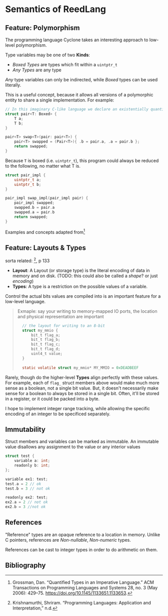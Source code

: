 # Semantics of ReedLang

## Feature: Polymorphism

The programming language Cyclone takes an interesting approach to low-level polymorphism.

Type variables may be one of two __Kinds__:

- *Boxed Types* are types which fit within a `uintptr_t`
- *Any Types* are any type

*Any* type variables can only be indirected, while *Boxed* types can be used literally.


This is a useful concept, because it allows all versions of a polymorphic entity to share a single implementation.
For example:

<!-- TODO: Ask Simon / research more about existential vs universally quantified types... -->
<!-- TODO: Re-read section 4.4, I don't *completely* understand it, but I think the "no withness changes" solution makes the most sense -->

```c
// In this imaginary C-like language we declare an existentially quantified struct over T, which is a type of kind Boxed
struct pair<T: Boxed> {
    T a;
    T b;
}

pair<T> swap<T>(pair: pair<T>) {
    pair<T> swapped = (Pair<T>){ .b = pair.a, .a = pair.b };
    return swapped;
}
```

Because `T` is boxed (i.e. `uintptr_t`), this program could always be reduced to the following, no matter what T is.

```c
struct pair_impl {
    uintptr_t a;
    uintptr_t b;
}

pair_impl swap_impl(pair_impl pair) {
    pair_impl swapped;
    swapped.b = pair.a
    swapped.a = pair.b
    return swapped;
}
```

Examples and concepts adapted from[^1]


## Feature: Layouts & Types

sorta related: [^2], p 133

- **Layout**: A Layout (or storage type) is the literal encoding of data in memory and on disk. (TODO: this could also be called a *shape*? or just *encoding*)
- **Types**: A type is a restriction on the possible values of a variable.

Control the actual bits values are compiled into is an important feature for a low-level language.

> Exmaple: say your writing to memory-mapped IO ports, the location and physical representation are important
> ```c
>   // the layout for writing to an 8-bit 
>   struct my_mmio {
>       bit_t flag_a;  
>       bit_t flag_b;  
>       bit_t flag_c;  
>       bit_t flag_d;  
>       uint4_t value;  
>   }
>   
>   static volatile struct my_mmio* MY_MMIO = 0xDEADBEEF
> ```

Rarely, though do the higher-level **Types** align perfectly with these values.
For example, each of `flag_` struct members above would make much more sense as a boolean, not a single bit value.
But, it doesn't necessarily make sense for a boolean to always be stored in a single bit.
Often, it'll be stored in a register, or it could be packed into a byte.

I hope to implement integer range tracking, while allowing the specific encoding of an integer to be specificed separately.

## Immutability


Struct members and variables can be marked as immutable. An immutable value disallows any assignment to the value or any interior values

```c
struct test {
    variable a: int;
    readonly b: int;
};

variable ex1: test;
test.a = 2 // ok
test.b = 3 // not ok

readonly ex2: test;
ex2.a = 2 // not ok
ex2.b = 3 //not ok
```


## References

"Reference" types are an opaque reference to a location in memory.
Unlike C pointers, references are *Non-nullable*, *Non-numeric* types.

References can be cast to integer types in order to do arithmetic on them.

## Bibliography

[^1]: Grossman, Dan. “Quantified Types in an Imperative Language.” ACM Transactions on Programming Languages and Systems 28, no. 3 (May 2006): 429–75. https://doi.org/10.1145/1133651.1133653.
[^2]: Krishnamurthi, Shriram. “Programming Languages: Application and Interpretation,” n.d.
